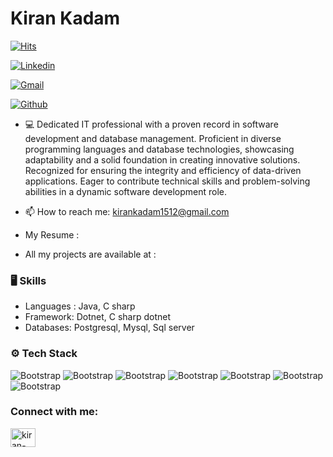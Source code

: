 # Kiran Kadam

[![Hits](https://hits.seeyoufarm.com/api/count/incr/badge.svg?url=https%3A%2F%2Fgithub.com%2Fhejazizo%2Fhejazizo&count_bg=%2379C83D&title_bg=%23555555&icon=&icon_color=%23E7E7E7&title=Profile+Views&edge_flat=false)](https://hits.seeyoufarm.com)

[![Linkedin](https://img.shields.io/badge/-LinkedIn-blue?style=flat&logo=Linkedin&logoColor=white)](https://www.linkedin.com/in/kiran-kadam-142760258/)

[![Gmail](https://img.shields.io/badge/-Gmail-c14438?style=flat&logo=Gmail&logoColor=white)](mailto:kirankadam1512@gmail.com)

[![Github](https://img.shields.io/github/followers/hejazizo?label=Follow&style=social)](https://github.com/hejazizo)

- 💻 Dedicated IT professional with a proven record in software development and database management. Proficient in diverse programming languages and database technologies, showcasing adaptability and a solid foundation in creating innovative solutions. Recognized for ensuring the integrity and efficiency of data-driven applications. Eager to contribute technical skills and problem-solving abilities in a dynamic software development role.

- 📫 How to reach me:  kirankadam1512@gmail.com

- My Resume :

- All my projects are available at :


### 🖥 Skills

- Languages : Java, C sharp 
- Framework: Dotnet, C sharp dotnet
- Databases: Postgresql, Mysql, Sql server
### ⚙️ Tech Stack

![Bootstrap](https://img.shields.io/badge/-java-05122A?style=flat-square&logo=java&color=353535) ![Bootstrap](https://img.shields.io/badge/-javascript-05122A?style=flat-square&logo=javascript&color=353535) ![Bootstrap](https://img.shields.io/badge/-c-05122A?style=flat-square&logo=c&color=353535) ![Bootstrap](https://img.shields.io/badge/-c%2B%2B-05122A?style=flat-square&logo=c++&color=353535) ![Bootstrap](https://img.shields.io/badge/-dotnet-05122A?style=flat-square&logo=dotnet&color=353535) ![Bootstrap](https://img.shields.io/badge/-mysql-05122A?style=flat-square&logo=mysql&color=353535) ![Bootstrap](https://img.shields.io/badge/-postgresql-05122A?style=flat-square&logo=postgresql&color=353535)

<h3 align="left">Connect with me:</h3>
<p align="left">
<a href="https://linkedin.com/in/kiran-kadam-142760258" target="blank"><img align="center" src="https://raw.githubusercontent.com/rahuldkjain/github-profile-readme-generator/master/src/images/icons/Social/linked-in-alt.svg" alt="kiran-kadam-142760258" height="30" width="40" /></a>
</p>
